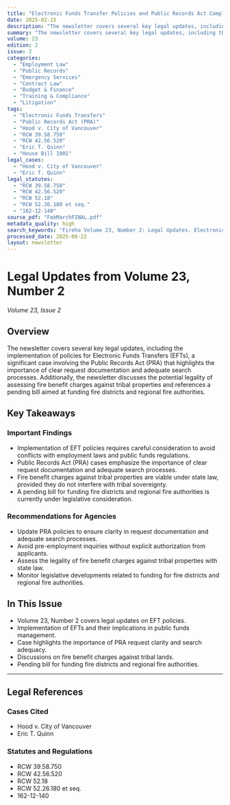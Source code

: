 ```yaml
---
title: "Electronic Funds Transfer Policies and Public Records Act Compliance"
date: 2025-02-15
description: "The newsletter covers several key legal updates, including the implementation of policies for Electronic Funds Transfers (EFTs), a significant case involving the Public Records Act (PRA) that highlights the importance of clear request documentation and adequate search processes. Additionally, the newsletter discusses the potential legality of assessing fire benefit charges against tribal properties and references a pending bill aimed at funding fire districts and regional fire authorities."
summary: "The newsletter covers several key legal updates, including the implementation of policies for Electronic Funds Transfers (EFTs), a significant case involving the Public Records Act (PRA) that highlights the importance of clear request documentation and adequate search processes. Additionally, the newsletter discusses the potential legality of assessing fire benefit charges against tribal properties and references a pending bill aimed at funding fire districts and regional fire authorities."
volume: 23
edition: 2
issue: 2
categories:
  - "Employment Law"
  - "Public Records"
  - "Emergency Services"
  - "Contract Law"
  - "Budget & Finance"
  - "Training & Compliance"
  - "Litigation"
tags:
  - "Electronic Funds Transfers"
  - "Public Records Act (PRA)"
  - "Hood v. City of Vancouver"
  - "RCW 39.58.750"
  - "RCW 42.56.520"
  - "Eric T. Quinn"
  - "House Bill 1001"
legal_cases:
  - "Hood v. City of Vancouver"
  - "Eric T. Quinn"
legal_statutes:
  - "RCW 39.58.750"
  - "RCW 42.56.520"
  - "RCW 52.18"
  - "RCW 52.26.180 et seq."
  - "162-12-140"
source_pdf: "FebMarchFINAL.pdf"
metadata_quality: high
search_keywords: "Fireho Volume 23, Number 2: Legal Updates. Electronic Funds Transfers (EFTs) policies discussed in detail. Public Records Act (PRA) case analysis, including the importance of request clarity and searc..."
processed_date: 2025-08-22
layout: newsletter
---
```


# Legal Updates from Volume 23, Number 2

*Volume 23, Issue 2*

## Overview

The newsletter covers several key legal updates, including the implementation of policies for Electronic Funds Transfers (EFTs), a significant case involving the Public Records Act (PRA) that highlights the importance of clear request documentation and adequate search processes. Additionally, the newsletter discusses the potential legality of assessing fire benefit charges against tribal properties and references a pending bill aimed at funding fire districts and regional fire authorities.

## Key Takeaways

### Important Findings

- Implementation of EFT policies requires careful consideration to avoid conflicts with employment laws and public funds regulations.
- Public Records Act (PRA) cases emphasize the importance of clear request documentation and adequate search processes.
- Fire benefit charges against tribal properties are viable under state law, provided they do not interfere with tribal sovereignty.
- A pending bill for funding fire districts and regional fire authorities is currently under legislative consideration.

### Recommendations for Agencies

- Update PRA policies to ensure clarity in request documentation and adequate search processes.
- Avoid pre-employment inquiries without explicit authorization from applicants.
- Assess the legality of fire benefit charges against tribal properties with state law.
- Monitor legislative developments related to funding for fire districts and regional fire authorities.

## In This Issue

- Volume 23, Number 2 covers legal updates on EFT policies.
- Implementation of EFTs and their implications in public funds management.
- Case highlights the importance of PRA request clarity and search adequacy.
- Discussions on fire benefit charges against tribal lands.
- Pending bill for funding fire districts and regional fire authorities.

---

## Legal References

### Cases Cited

- Hood v. City of Vancouver
- Eric T. Quinn

### Statutes and Regulations

- RCW 39.58.750
- RCW 42.56.520
- RCW 52.18
- RCW 52.26.180 et seq.
- 162-12-140

